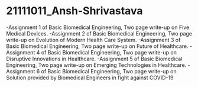 # 21111011_Ansh-Shrivastava
-Assignment 1 of Basic Biomedical Engineering, Two page write-up on Five Medical Devices.
-Assignment 2 of Basic Biomedical Engineering, Two page write-up on Evolution of Modern Health Care System.
-Assignment 3 of Basic Biomedical Engineering, Two page write-up on Future of Healthcare.
-Assignment 4 of Basic Biomedical Engineering, Two page write-up on Disruptive Innovations in Healthcare.
-Assignment 5 of Basic Biomedical Engineering, Two page write-up on Emerging Technologies in Healthcare.
-Assignment 6 of Basic Biomedical Engineering, Two page write-up on Solution provided by Biomedical Engineers in fight against COVID-19
